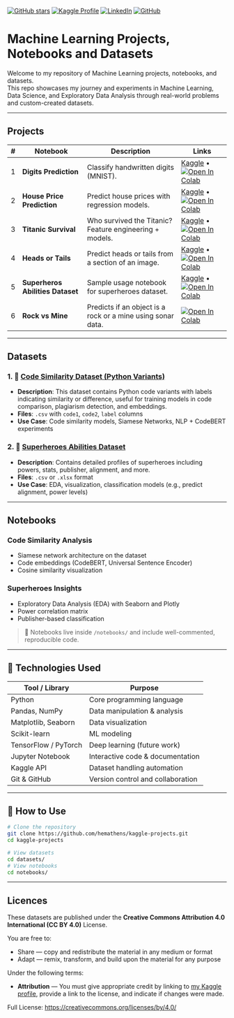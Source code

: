 <!-- Badges: build your brand at the top -->
[![GitHub stars](https://img.shields.io/github/stars/hemathens/kaggle-projects?style=social)](https://github.com/hemathens/kaggle-projects/stargazers)
[![Kaggle Profile](https://img.shields.io/badge/Kaggle-hem%20ajit%20patel-20BEFF?logo=kaggle)](https://www.kaggle.com/hemajitpatel)
[![LinkedIn](https://img.shields.io/badge/LinkedIn-Hem%20Ajit%20Patel-0A66C2?logo=linkedin)](https://www.linkedin.com/in/hem-patel19)
[![GitHub](https://img.shields.io/badge/GitHub-hemathens-181717?logo=github)](https://github.com/hemathens)

# Machine Learning Projects, Notebooks and Datasets

Welcome to my repository of Machine Learning projects, notebooks, and datasets.  
This repo showcases my journey and experiments in Machine Learning, Data Science, and Exploratory Data Analysis through real-world problems and custom-created datasets.

---

## Projects

| #  | Notebook                    | Description                                      | Links |
|----|-----------------------------|--------------------------------------------------|-------|
| 1  | **Digits Prediction**        | Classify handwritten digits (MNIST).             | [Kaggle](https://www.kaggle.com/hemajitpatel/digits-prediction-hem) • [![Open In Colab](https://colab.research.google.com/assets/colab-badge.svg)](https://colab.research.google.com/github/hemathens/kaggle-projects/blob/main/Digits/digits-prediction.ipynb) |
| 2  | **House Price Prediction**   | Predict house prices with regression models.      | [Kaggle](https://www.kaggle.com/hemajitpatel/house-price-hem) • [![Open In Colab](https://colab.research.google.com/assets/colab-badge.svg)](https://colab.research.google.com/github/hemathens/kaggle-projects/blob/main/HousePrice/house-price.ipynb) |
| 3  | **Titanic Survival**         | Who survived the Titanic? Feature engineering + models. | [Kaggle](https://www.kaggle.com/hemajitpatel/titanic-hem) • [![Open In Colab](https://colab.research.google.com/assets/colab-badge.svg)](https://colab.research.google.com/github/hemathens/kaggle-projects/blob/main/Titanic/titanic.ipynb) |
| 4  | **Heads or Tails**           | Predict heads or tails from a section of an image. | [Kaggle](https://www.kaggle.com/code/hemajitpatel/heads-or-tails-hem) • [![Open In Colab](https://colab.research.google.com/assets/colab-badge.svg)](https://colab.research.google.com/github/hemathens/kaggle-projects/blob/main/HeadsOrTails/heads-or-tails.ipynb) |
| 5  | **Superheros Abilities Dataset** | Sample usage notebook for superheroes dataset. | [Kaggle](https://www.kaggle.com/code/hemajitpatel/superheros-abilities) • [![Open In Colab](https://colab.research.google.com/assets/colab-badge.svg)](https://colab.research.google.com/github/hemathens/kaggle-projects/blob/main/Superheroes/superheros-abilities.ipynb) |
| 6  | **Rock vs Mine**             | Predicts if an object is a rock or a mine using sonar data. | [![Open In Colab](https://colab.research.google.com/assets/colab-badge.svg)](https://colab.research.google.com/drive/1yoUOlJD6ch8ZlxdqiLbBfI6iT6ozt-Al?usp=sharing) |

---

## Datasets

### 1. 🔗 [Code Similarity Dataset (Python Variants)](https://www.kaggle.com/datasets/hemajitpatel/code-similarity-dataset-python-variants)

- **Description**: This dataset contains Python code variants with labels indicating similarity or difference, useful for training models in code comparison, plagiarism detection, and embeddings.
- **Files**: `.csv` with `code1`, `code2`, `label` columns
- **Use Case**: Code similarity models, Siamese Networks, NLP + CodeBERT experiments

### 2. 🔗 [Superheroes Abilities Dataset](https://www.kaggle.com/datasets/hemajitpatel/superheros-abilities-dataset)

- **Description**: Contains detailed profiles of superheroes including powers, stats, publisher, alignment, and more.
- **Files**: `.csv` or `.xlsx` format
- **Use Case**: EDA, visualization, classification models (e.g., predict alignment, power levels)

---

## Notebooks

### Code Similarity Analysis
- Siamese network architecture on the dataset
- Code embeddings (CodeBERT, Universal Sentence Encoder)
- Cosine similarity visualization

### Superheroes Insights
- Exploratory Data Analysis (EDA) with Seaborn and Plotly
- Power correlation matrix
- Publisher-based classification

> 📁 Notebooks live inside `/notebooks/` and include well-commented, reproducible code.

---

## 🔧 Technologies Used

| Tool / Library       | Purpose                          |
|----------------------|----------------------------------|
| Python               | Core programming language        |
| Pandas, NumPy        | Data manipulation & analysis     |
| Matplotlib, Seaborn  | Data visualization               |
| Scikit-learn         | ML modeling                      |
| TensorFlow / PyTorch | Deep learning (future work)      |
| Jupyter Notebook     | Interactive code & documentation |
| Kaggle API           | Dataset handling automation      |
| Git & GitHub         | Version control and collaboration|

---

## 🚀 How to Use

```bash
# Clone the repository
git clone https://github.com/hemathens/kaggle-projects.git
cd kaggle-projects

# View datasets
cd datasets/
# View notebooks
cd notebooks/
```

---

## Licences

These datasets are published under the **Creative Commons Attribution 4.0 International (CC BY 4.0)** License.

You are free to:

- Share — copy and redistribute the material in any medium or format
- Adapt — remix, transform, and build upon the material for any purpose

Under the following terms:

- **Attribution** — You must give appropriate credit by linking to [my Kaggle profile](https://www.kaggle.com/hemajitpatel), provide a link to the license, and indicate if changes were made.

Full License: https://creativecommons.org/licenses/by/4.0/
